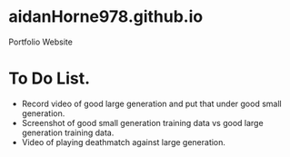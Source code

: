 # aidanHorne978.github.io
Portfolio Website

# To Do List.

  - Record video of good large generation and put that under good small generation.
  - Screenshot of good small generation training data vs good large generation training data.
  - Video of playing deathmatch against large generation.

